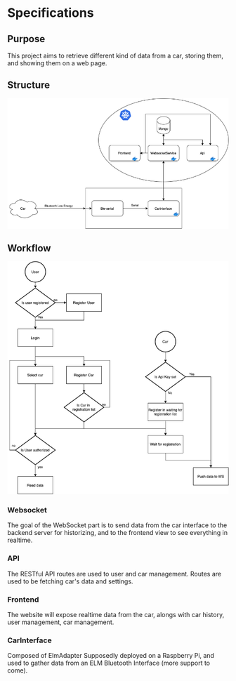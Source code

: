 # Specifications

## Purpose
This project aims to retrieve different kind of data from a car, storing them, and showing them on a web page.

## Structure
![Project diagram](project_structure.png)

## Workflow
![Project workflow](project_workflow.png)

### Websocket
The goal of the WebSocket part is to send data from the car interface to the backend server for historizing, and to the frontend view to see everything in realtime.

### API
The RESTful API routes are used to user and car management. Routes are used to be fetching car's data and settings.

### Frontend
The website will expose realtime data from the car, alongs with car history, user management, car management.

### CarInterface
Composed of ElmAdapter
Supposedly deployed on a Raspberry Pi, and used to gather data from an ELM Bluetooth Interface (more support to come).
